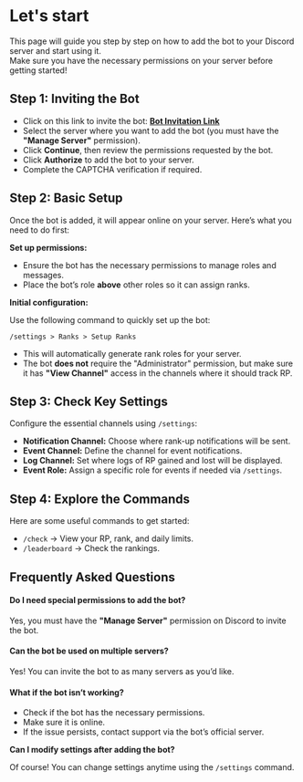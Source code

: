 # Let's start

This page will guide you step by step on how to add the bot to your Discord server and start using it.\
Make sure you have the necessary permissions on your server before getting started!

## **Step 1: Inviting the Bot**

* Click on this link to invite the bot: [**Bot Invitation Link**](https://discord.com/oauth2/authorize?client_id=1312924786451812413)
* Select the server where you want to add the bot (you must have the **"Manage Server"** permission).
* Click **Continue**, then review the permissions requested by the bot.
* Click **Authorize** to add the bot to your server.
* Complete the CAPTCHA verification if required.

## **Step 2: Basic Setup**

Once the bot is added, it will appear online on your server. Here’s what you need to do first:

**Set up permissions:**

* Ensure the bot has the necessary permissions to manage roles and messages.
* Place the bot’s role **above** other roles so it can assign ranks.

**Initial configuration:**

Use the following command to quickly set up the bot:

```
/settings > Ranks > Setup Ranks
```

* This will automatically generate rank roles for your server.
* The bot **does not** require the "Administrator" permission, but make sure it has **"View Channel"** access in the channels where it should track RP.

## **Step 3: Check Key Settings**

Configure the essential channels using `/settings`:

* **Notification Channel:** Choose where rank-up notifications will be sent.
* **Event Channel:** Define the channel for event notifications.
* **Log Channel:** Set where logs of RP gained and lost will be displayed.
* **Event Role:** Assign a specific role for events if needed via `/settings`.

## **Step 4: Explore the Commands**

Here are some useful commands to get started:

* `/check` → View your RP, rank, and daily limits.
* `/leaderboard` → Check the rankings.

## **Frequently Asked Questions**

#### **Do I need special permissions to add the bot?**

Yes, you must have the **"Manage Server"** permission on Discord to invite the bot.

#### **Can the bot be used on multiple servers?**

Yes! You can invite the bot to as many servers as you’d like.

#### **What if the bot isn’t working?**

* Check if the bot has the necessary permissions.
* Make sure it is online.
* If the issue persists, contact support via the bot’s official server.

**Can I modify settings after adding the bot?**

Of course! You can change settings anytime using the `/settings` command.
